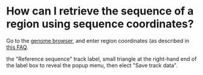 # How can I retrieve the sequence of a region using sequence coordinates?
<!-- pombase_categories: Genome browser,Finding data -->

Go to the [genome browser](https://www.pombase.org/jbrowse/), and
enter region coordinates (as described in
[this FAQ](https://www.pombase.org/faq/how-can-i-display-sequence-region-using-sequence-coordinates-genome-browser).

the "Reference sequence" track label, small triangle at the right-hand
end of the label box to reveal the popup menu, then elect "Save track
data".
